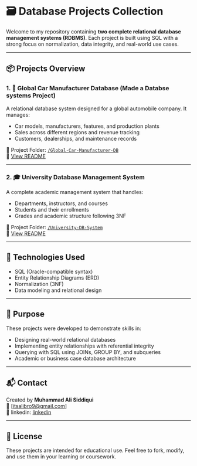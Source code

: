 # 🗃 Database Projects Collection

Welcome to my repository containing **two complete relational database management systems (RDBMS)**. Each project is built using SQL with a strong focus on normalization, data integrity, and real-world use cases.

---

## 📦 Projects Overview

### 1. 🚗 Global Car Manufacturer Database  (Made a Databse systems Project)
A relational database system designed for a global automobile company. It manages:

- Car models, manufacturers, features, and production plants  
- Sales across different regions and revenue tracking  
- Customers, dealerships, and maintenance records  

📂 Project Folder: [`/Global-Car-Manufacturer-DB`](./Global_car_db)  
📄 [View README](./Global_car_db/readme.md)

---

### 2. 🎓 University Database Management System  
A complete academic management system that handles:

- Departments, instructors, and courses  
- Students and their enrollments  
- Grades and academic structure following 3NF  

📂 Project Folder: [`/University-DB-System`](./Student_management_db)  
📄 [View README](./Student_management_db/readme.md)

---

## 📌 Technologies Used

- SQL (Oracle-compatible syntax)  
- Entity Relationship Diagrams (ERD)  
- Normalization (3NF)  
- Data modeling and relational design  

---

## 🎯 Purpose

These projects were developed to demonstrate skills in:

- Designing real-world relational databases  
- Implementing entity relationships with referential integrity  
- Querying with SQL using JOINs, GROUP BY, and subqueries  
- Academic or business case database architecture

---

## 📬 Contact

Created by **Muhammad Ali Siddiqui**  
📧 [itsalibro9@gmail.com]  
🔗 linkedin: [linkedin](https://linkedin.com/in/alibro005)

---

## 📄 License

These projects are intended for educational use. Feel free to fork, modify, and use them in your learning or coursework.
